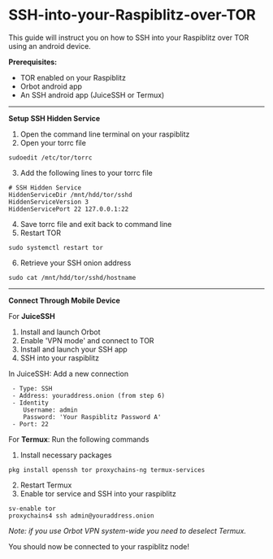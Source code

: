

# SSH-into-your-Raspiblitz-over-TOR

This guide will instruct you on how to SSH into your Raspiblitz over TOR using an android device.



**Prerequisites:**
- TOR enabled on your Raspiblitz 
- Orbot android app
- An SSH android app (JuiceSSH or Termux)

----------------------------------------------

**Setup SSH Hidden Service**
1. Open the command line terminal on your raspiblitz
2. Open your torrc file
  ```
  sudoedit /etc/tor/torrc
  ```
3. Add the following lines to your torrc file  
  ```
  # SSH Hidden Service
  HiddenServiceDir /mnt/hdd/tor/sshd
  HiddenServiceVersion 3
  HiddenServicePort 22 127.0.0.1:22
  ```
4. Save torrc file and exit back to command line
5. Restart TOR
  ```
  sudo systemctl restart tor
  ```
6. Retrieve your SSH onion address
  ```
  sudo cat /mnt/hdd/tor/sshd/hostname
  ```

----------------------------------------------

**Connect Through Mobile Device**

For **JuiceSSH**
  1. Install and launch Orbot
  2. Enable 'VPN mode' and connect to TOR
  3. Install and launch your SSH app
  4. SSH into your raspiblitz

  In JuiceSSH: Add a new connection
  ```
   - Type: SSH
   - Address: youraddress.onion (from step 6)
   - Identity
      Username: admin
      Password: 'Your Raspiblitz Password A'
   - Port: 22
  ```
For **Termux**: Run the following commands
  1. Install necessary packages
  ```
  pkg install openssh tor proxychains-ng termux-services
  ```
  2. Restart Termux
  3. Enable tor service and SSH into your raspiblitz
  ```
  sv-enable tor
  proxychains4 ssh admin@youraddress.onion
  ```
  *Note: if you use Orbot VPN system-wide you need to deselect Termux.*
  
You should now be connected to your raspiblitz node!

